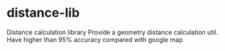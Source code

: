 # distance-lib
Distance calculation library
Provide a geometry distance calculation util.
Have higher than 95% accuracy compared with google map